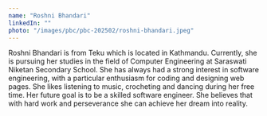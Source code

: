 ```yaml
---
name: "Roshni Bhandari"
linkedIn: ""
photo: "/images/pbc/pbc-202502/roshni-bhandari.jpeg"
---
```


Roshni Bhandari is from Teku which is located in Kathmandu. Currently, she is pursuing her studies in the field of Computer Engineering at Saraswati Niketan Secondary School. She has always had a strong interest in software engineering, with a particular enthusiasm for coding and designing web pages. She likes listening to music, crocheting and dancing during her free time. Her future goal is to be a skilled software engineer. She believes that with hard work and perseverance she can achieve her dream into reality.
